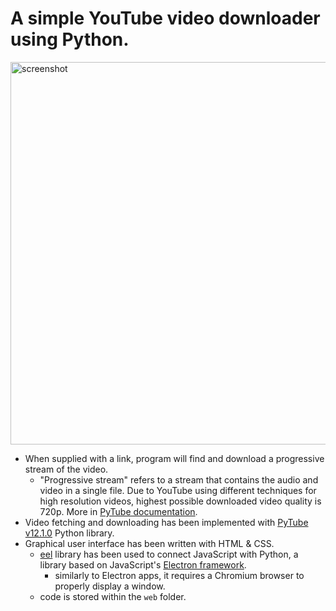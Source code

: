 
# A simple YouTube video downloader using Python.

<img width="612" alt="screenshot" src="https://user-images.githubusercontent.com/92231661/180798868-992ea51b-6c94-448b-808f-66c7f58dd8b6.png">

- When supplied with a link, program will find and download a progressive stream of the video.
	- "Progressive stream" refers to a stream that contains the audio and video in a single file. Due to YouTube using different techniques for high resolution videos, highest possible downloaded video quality is 720p. More in [PyTube documentation](https://pytube.io/en/latest/user/streams.html).
- Video fetching and downloading has been implemented with [PyTube v12.1.0](https://pytube.io/en/latest/) Python library.
- Graphical user interface has been written with HTML & CSS.
	- [eel](https://github.com/ChrisKnott/Eel) library has been used to connect JavaScript with Python, a library based on JavaScript's [Electron framework](https://www.electronjs.org).
		- similarly to Electron apps, it requires a Chromium browser to properly display a window.
	- code is stored within the `web` folder.
